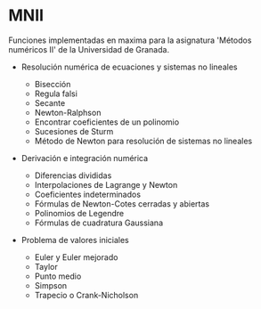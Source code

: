 # MNII

Funciones implementadas en maxima para la asignatura 'Métodos numéricos II' de la Universidad de Granada.

* Resolución numérica de ecuaciones y sistemas no
lineales
  + Bisección
  + Regula falsi
  + Secante
  + Newton-Ralphson
  + Encontrar coeficientes de un polinomio
  + Sucesiones de Sturm
  + Método de Newton para resolución de sistemas no lineales
* Derivación e integración numérica
  + Diferencias divididas
  + Interpolaciones de Lagrange y Newton
  + Coeficientes indeterminados
  + Fórmulas de Newton-Cotes cerradas y abiertas
  + Polinomios de Legendre
  + Fórmulas de cuadratura Gaussiana

* Problema de valores iniciales
  + Euler y Euler mejorado
  + Taylor
  + Punto medio
  + Simpson
  + Trapecio o Crank-Nicholson
